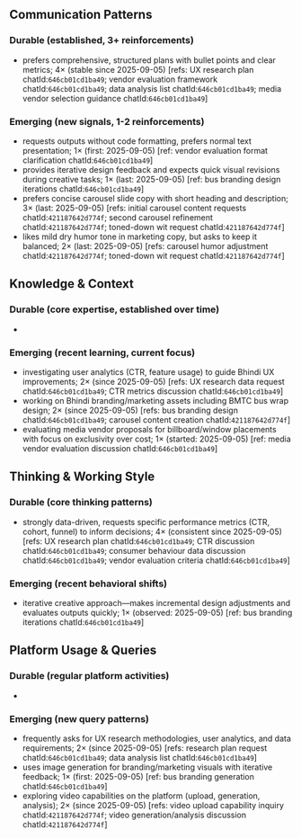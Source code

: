 ## Communication Patterns
### Durable (established, 3+ reinforcements)
- prefers comprehensive, structured plans with bullet points and clear metrics; 4× (stable since 2025-09-05) [refs: UX research plan chatId:`646cb01cd1ba49`; vendor evaluation framework chatId:`646cb01cd1ba49`; data analysis list chatId:`646cb01cd1ba49`; media vendor selection guidance chatId:`646cb01cd1ba49`]

### Emerging (new signals, 1-2 reinforcements)
- requests outputs without code formatting, prefers normal text presentation; 1× (first: 2025-09-05) [ref: vendor evaluation format clarification chatId:`646cb01cd1ba49`]
- provides iterative design feedback and expects quick visual revisions during creative tasks; 1× (last: 2025-09-05) [ref: bus branding design iterations chatId:`646cb01cd1ba49`]
- prefers concise carousel slide copy with short heading and description; 3× (last: 2025-09-05) [refs: initial carousel content requests chatId:`421187642d774f`; second carousel refinement chatId:`421187642d774f`; toned-down wit request chatId:`421187642d774f`]
- likes mild dry humor tone in marketing copy, but asks to keep it balanced; 2× (last: 2025-09-05) [refs: carousel humor adjustment chatId:`421187642d774f`; toned-down wit request chatId:`421187642d774f`]

## Knowledge & Context
### Durable (core expertise, established over time)
-  

### Emerging (recent learning, current focus)
- investigating user analytics (CTR, feature usage) to guide Bhindi UX improvements; 2× (since 2025-09-05) [refs: UX research data request chatId:`646cb01cd1ba49`; CTR metrics discussion chatId:`646cb01cd1ba49`]
- working on Bhindi branding/marketing assets including BMTC bus wrap design; 2× (since 2025-09-05) [refs: bus branding design chatId:`646cb01cd1ba49`; carousel content creation chatId:`421187642d774f`]
- evaluating media vendor proposals for billboard/window placements with focus on exclusivity over cost; 1× (started: 2025-09-05) [ref: media vendor evaluation discussion chatId:`646cb01cd1ba49`]

## Thinking & Working Style
### Durable (core thinking patterns)
- strongly data-driven, requests specific performance metrics (CTR, cohort, funnel) to inform decisions; 4× (consistent since 2025-09-05) [refs: UX research plan chatId:`646cb01cd1ba49`; CTR discussion chatId:`646cb01cd1ba49`; consumer behaviour data discussion chatId:`646cb01cd1ba49`; vendor evaluation criteria chatId:`646cb01cd1ba49`]

### Emerging (recent behavioral shifts)
- iterative creative approach—makes incremental design adjustments and evaluates outputs quickly; 1× (observed: 2025-09-05) [ref: bus branding iterations chatId:`646cb01cd1ba49`]

## Platform Usage & Queries
### Durable (regular platform activities)
-  

### Emerging (new query patterns)
- frequently asks for UX research methodologies, user analytics, and data requirements; 2× (since 2025-09-05) [refs: research plan request chatId:`646cb01cd1ba49`; data analysis list chatId:`646cb01cd1ba49`]
- uses image generation for branding/marketing visuals with iterative feedback; 1× (first: 2025-09-05) [ref: bus branding generation chatId:`646cb01cd1ba49`]
- exploring video capabilities on the platform (upload, generation, analysis); 2× (since 2025-09-05) [refs: video upload capability inquiry chatId:`421187642d774f`; video generation/analysis discussion chatId:`421187642d774f`]